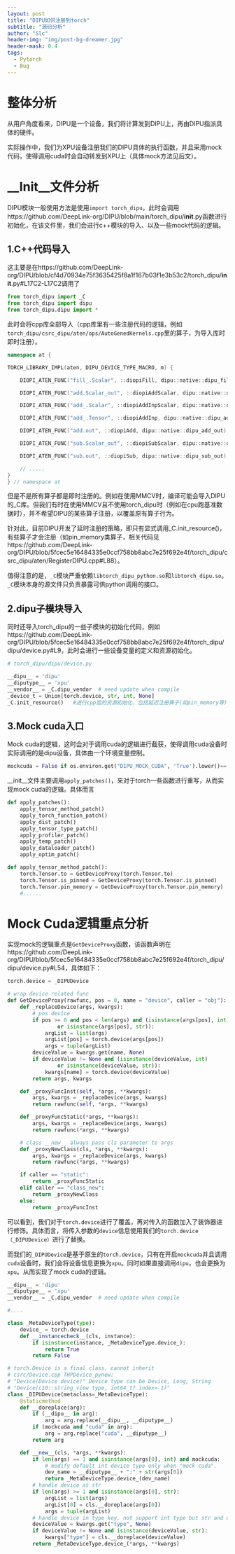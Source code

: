 ```yaml
---
layout: post
title: "DIPU如何注册到torch"
subtitle: "源码分析"
author: "Slc"
header-img: "img/post-bg-dreamer.jpg"
header-mask: 0.4
tags:
  - Pytorch 
  - Bug
---
```


# 整体分析

从用户角度看来，DIPU是一个设备，我们将计算发到DIPU上，再由DIPU指派具体的硬件。

实际操作中，我们为XPU设备注册我们的DIPU具体的执行函数，并且采用mock代码，使得调用cuda时会自动转发到XPU上（具体mock方法见后文）。

# __Init__文件分析

DIPU模块一般使用方法是使用`import torch_dipu`，此时会调用https://github.com/DeepLink-org/DIPU/blob/main/torch_dipu/__init__.py函数进行初始化，在该文件里，我们会进行c++模块的导入、以及一些mock代码的逻辑。

## 1.C++代码导入

这主要是在https://github.com/DeepLink-org/DIPU/blob/cf4d70934e75f3635425f8a1f167b03f1e3b53c2/torch_dipu/__init__.py#L17C2-L17C2调用了

```python
from torch_dipu import _C
from torch_dipu import dipu
from torch_dipu.dipu import *

```

此时会将cpp库全部导入（cpp库里有一些注册代码的逻辑，例如`torch_dipu/csrc_dipu/aten/ops/AutoGenedKernels.cpp`里的算子，为导入库时即时注册）。

```c++
namespace at {

TORCH_LIBRARY_IMPL(aten, DIPU_DEVICE_TYPE_MACRO, m) {

    DIOPI_ATEN_FUNC("fill_.Scalar", ::diopiFill, dipu::native::dipu_fill__scalar);

    DIOPI_ATEN_FUNC("add.Scalar_out", ::diopiAddScalar, dipu::native::dipu_add_scalar_out);

    DIOPI_ATEN_FUNC("add_.Scalar", ::diopiAddInpScalar, dipu::native::dipu_add__scalar);

    DIOPI_ATEN_FUNC("add_.Tensor", ::diopiAddInp, dipu::native::dipu_add__tensor);

    DIOPI_ATEN_FUNC("add.out", ::diopiAdd, dipu::native::dipu_add_out);

    DIOPI_ATEN_FUNC("sub.Scalar_out", ::diopiSubScalar, dipu::native::dipu_sub_scalar_out);

    DIOPI_ATEN_FUNC("sub.out", ::diopiSub, dipu::native::dipu_sub_out);

    // .....
}
} // namespace at

```

但是不是所有算子都是即时注册的。例如在使用MMCV时，编译可能会导入DIPU的_C库。但我们有时在使用MMCV且不使用torch_dipu时（例如在cpu跑基准数据时），并不希望DIPU的某些算子注册，以覆盖原有算子行为。

针对此，目前DIPU开发了延时注册的策略，即只有显式调用_C.init_resource()，有些算子才会注册（如pin_memory类算子，相关代码见https://github.com/DeepLink-org/DIPU/blob/5fcec5e16484335e0ccf758bb8abc7e25f692e4f/torch_dipu/csrc_dipu/aten/RegisterDIPU.cpp#L88）。

值得注意的是，`_C`模块严重依赖`libtorch_dipu_python.so`和`libtorch_dipu.so`。`_C`模块本身的源文件只负责暴露可供python调用的接口。

## 2.dipu子模块导入

同时还导入torch_dipu的一些子模块的初始化代码，例如https://github.com/DeepLink-org/DIPU/blob/5fcec5e16484335e0ccf758bb8abc7e25f692e4f/torch_dipu/dipu/device.py#L9，此时会进行一些设备变量的定义和资源初始化。

```python
# torch_dipu/dipu/device.py

__dipu__ = 'dipu'
__diputype__ = 'xpu'
__vendor__ = _C.dipu_vendor  # need update when compile
_device_t = Union[torch.device, str, int, None]
_C.init_resource()   #进行cpp层的资源初始化，包括延迟注册算子(如pin_memory等)

```

## 3.Mock cuda入口

Mock cuda的逻辑，这时会对于调用cuda的逻辑进行截获，使得调用cuda设备时实际调用的是dipu设备，具体由一个环境变量控制。

```python
mockcuda = False if os.environ.get("DIPU_MOCK_CUDA", 'True').lower()=='false' else True

```

__init__文件主要调用`apply_patches()`，来对于torch一些函数进行重写，从而实现mock cuda的逻辑。具体而言

```python
def apply_patches():
    apply_tensor_method_patch()
    apply_torch_function_patch()
    apply_dist_patch()
    apply_tensor_type_patch()
    apply_profiler_patch()
    apply_temp_patch()
    apply_dataloader_patch()
    apply_optim_patch()

def apply_tensor_method_patch():
    torch.Tensor.to = GetDeviceProxy(torch.Tensor.to)
    torch.Tensor.is_pinned = GetDeviceProxy(torch.Tensor.is_pinned)
    torch.Tensor.pin_memory = GetDeviceProxy(torch.Tensor.pin_memory)
    #......

```

# Mock Cuda逻辑重点分析

实现mock的逻辑重点是`GetDeviceProxy`函数，该函数声明在https://github.com/DeepLink-org/DIPU/blob/5fcec5e16484335e0ccf758bb8abc7e25f692e4f/torch_dipu/dipu/device.py#L54，具体如下：

```python
torch.device = _DIPUDevice

# wrap device related func
def GetDeviceProxy(rawfunc, pos = 0, name = "device", caller = "obj"):
    def _replaceDevice(args, kwargs):
        # pos device
        if pos >= 0 and pos < len(args) and (isinstance(args[pos], int)
                or isinstance(args[pos], str)):
            argList = list(args)
            argList[pos] = torch.device(args[pos])
            args = tuple(argList)
        deviceValue = kwargs.get(name, None)
        if deviceValue != None and (isinstance(deviceValue, int)
                or isinstance(deviceValue, str)):
            kwargs[name] = torch.device(deviceValue)
        return args, kwargs

    def _proxyFuncInst(self, *args, **kwargs):
        args, kwargs = _replaceDevice(args, kwargs)
        return rawfunc(self, *args, **kwargs)

    def _proxyFuncStatic(*args, **kwargs):
        args, kwargs = _replaceDevice(args, kwargs)
        return rawfunc(*args, **kwargs)

    # class __new__ always pass cls parameter to args
    def _proxyNewClass(cls, *args, **kwargs):
        args, kwargs = _replaceDevice(args, kwargs)
        return rawfunc(*args, **kwargs)

    if caller == "static":
        return _proxyFuncStatic
    elif caller == "class_new":
        return _proxyNewClass
    else:
        return _proxyFuncInst

```

可以看到，我们对于`torch.device`进行了覆盖，再对传入的函数加入了装饰器进行修饰。具体而言，将传入参数的`device`信息使用我们的`torch.device（_DIPUDevice）`进行了替换。

而我们的`_DIPUDevice`是基于原生的`torch.device`，只有在开启`mockcuda`并且调用`cuda`设备时，我们会将设备信息更换为`xpu`。同时如果直接调用`dipu`，也会更换为`xpu`。从而实现了mock cuda的逻辑。

```python
__dipu__ = 'dipu'
__diputype__ = 'xpu'
__vendor__ = _C.dipu_vendor  # need update when compile

#....

class _MetaDeviceType(type):
    device_ = torch.device
    def __instancecheck__(cls, instance):
        if isinstance(instance, _MetaDeviceType.device_):
            return True
        return False

# torch.Device is a final class. cannot inherit
# csrc/Device.cpp THPDevice_pynew:
# "Device(Device device)" Device type can be Device, Long, String
# "Device(c10::string_view type, int64_t? index=-1)"
class _DIPUDevice(metaclass=_MetaDeviceType):
    @staticmethod
    def __doreplace(arg):
        if (__dipu__ in arg):
            arg = arg.replace(__dipu__, __diputype__)
        if (mockcuda and "cuda" in arg):
            arg = arg.replace("cuda", __diputype__)
        return arg

    def __new__(cls, *args, **kwargs):
        if len(args) == 1 and isinstance(args[0], int) and mockcuda:
            # modify default int device type only when "mock cuda".
            dev_name = __diputype__ + ":" + str(args[0])
            return _MetaDeviceType.device_(dev_name)
        # handle device as str
        if len(args) >= 1 and isinstance(args[0], str):
            argList = list(args)
            argList[0] = cls.__doreplace(args[0])
            args = tuple(argList)
        # handle device in type key, not support int type but str and device
        deviceValue = kwargs.get("type", None)
        if deviceValue != None and isinstance(deviceValue, str):
            kwargs["type"] = cls.__doreplace(deviceValue)
        return _MetaDeviceType.device_(*args, **kwargs)

```
